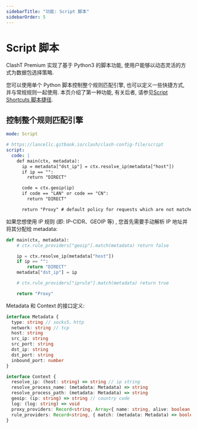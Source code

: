 ```yaml
---
sidebarTitle: "功能: Script 脚本"
sidebarOrder: 5
---
```


# Script 脚本

ClashT Premium 实现了基于 Python3 的脚本功能, 使用户能够以动态灵活的方式为数据包选择策略.

您可以使用单个 Python 脚本控制整个规则匹配引擎, 也可以定义一些快捷方式, 并与常规规则一起使用. 本页介绍了第一种功能, 有关后者, 请参见[Script Shortcuts 脚本捷径](./script-shortcuts.md).

## 控制整个规则匹配引擎

```yaml
mode: Script

# https://lancellc.gitbook.io/clash/clash-config-file/script
script:
  code: |
    def main(ctx, metadata):
      ip = metadata["dst_ip"] = ctx.resolve_ip(metadata["host"])
      if ip == "":
        return "DIRECT"

      code = ctx.geoip(ip)
      if code == "LAN" or code == "CN":
        return "DIRECT"

      return "Proxy" # default policy for requests which are not matched by any other script
```

如果您想使用 IP 规则 (即: IP-CIDR、GEOIP 等) , 您首先需要手动解析 IP 地址并将其分配给 metadata:

```python
def main(ctx, metadata):
    # ctx.rule_providers["geoip"].match(metadata) return false

    ip = ctx.resolve_ip(metadata["host"])
    if ip == "":
        return "DIRECT"
    metadata["dst_ip"] = ip

    # ctx.rule_providers["iprule"].match(metadata) return true

    return "Proxy"
```

Metadata 和 Context 的接口定义:

```ts
interface Metadata {
  type: string // socks5、http
  network: string // tcp
  host: string
  src_ip: string
  src_port: string
  dst_ip: string
  dst_port: string
  inbound_port: number
}

interface Context {
  resolve_ip: (host: string) => string // ip string
  resolve_process_name: (metadata: Metadata) => string
  resolve_process_path: (metadata: Metadata) => string
  geoip: (ip: string) => string // country code
  log: (log: string) => void
  proxy_providers: Record<string, Array<{ name: string, alive: boolean, delay: number }>>
  rule_providers: Record<string, { match: (metadata: Metadata) => boolean }>
}
```
